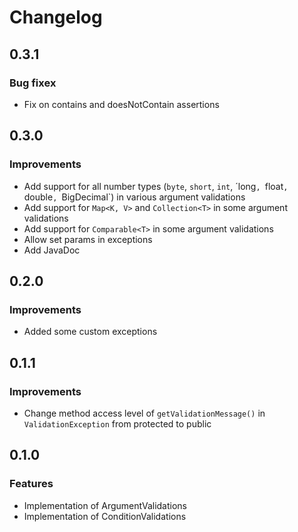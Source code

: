 # Changelog

## 0.3.1

### Bug fixex

* Fix on contains and doesNotContain assertions

## 0.3.0

### Improvements

* Add support for all number types (`byte`, `short`, `int`, ´long`, `float`, `double`, `BigDecimal`) in various argument
  validations
* Add support for `Map<K, V>` and `Collection<T>` in some argument validations
* Add support for `Comparable<T>` in some argument validations
* Allow set params in exceptions
* Add JavaDoc

## 0.2.0

### Improvements

* Added some custom exceptions

## 0.1.1

### Improvements

* Change method access level of `getValidationMessage()` in `ValidationException` from protected to public

## 0.1.0

### Features

* Implementation of ArgumentValidations
* Implementation of ConditionValidations